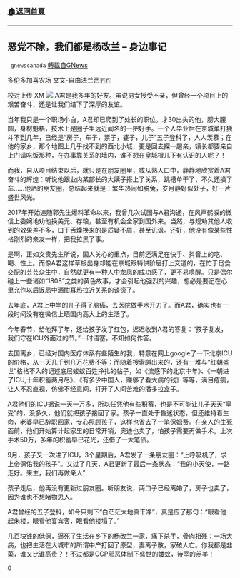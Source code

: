 ###  [:house:返回首頁](https://github.com/ourhimalayas/txt)
---

## 恶党不除，我们都是杨改兰 &#8211; 身边事记
` gnewscanada` [轉載自GNews](https://gnews.org/zh-hans/554439/)

多伦多加喜农场 文文-自由法兰西🇫🇷

校对上传 XM
![]()![](https://gnews-media-offload.s3.amazonaws.com/wp-content/uploads/2020/11/13050710/%E5%9B%BE%E7%89%873-10.jpg)
A君是我多年的好友。虽说男女授受不亲，但曾经一个项目上的艰苦奋斗，还是让我们结下了深厚的友谊。

当年我只是一个职场小白，A君却已爬到了处长的职位。才30出头的他，膀大腰圆，身材魁梧，技术上是圈子里远近闻名的一把好手。一个人毕业后在京城单打独斗不到几年，已经是“房子，车子，票子，婆子，儿子”五子登科了，人人羡慕；在他的家乡，那个地图上几乎找不到的西北小城，更是回去探一趟亲，镇长都要亲自上门请吃饭那种，在办事靠关系的墙内，谁不想在皇城根儿下有认识的人呢？！

而我，自从项目结束以后，就只是在朋友圈里，或从熟人口中，静静地欣赏着A君奋斗的辉煌：听说他跟业内某部长的大姨子搭上了关系，跳槽单干了，不久还换了车……他晒的朋友圈，总结起来就是：繁华热闹如脱兔，岁月静好似处子，好一片盛世风光。

2017年开始追随郭先生爆料革命以来，我曾几次试图与A君沟通，在风声鹤唳的微信上委婉地劝他换美元、存粮，甚至有机会全家到国外来。当然，与规劝其他人收到的效果差不多，口干舌燥换来的是质疑不屑，甚至讥讽。还好，他没有像某些性格刚烈的亲友一样，把我拉黑了事。

是啊，正如文贵先生所说，国人关心的重点，目前还满足在快手、抖音上的吃、喝、性上。而像A君这样草根出身却能在京城跟特供阶层打上交道的，在忙于觅食交配的芸芸众生中，自然就更有一种人中龙凤的成功感了，更不易唤醒。只是偶尔碰上一些诸如“1808”之类的黄色故事，才会引起他强烈的兴趣，想必是要记在心里充作以后饭局中酒酣耳热拉近关系的谈资了。

去年底，A君上中学的儿子得了脑癌，去医院做手术开刀了。而A君，确实也有一段时间没有在微信上晒国内高大上的生活了。

今年春节，给他拜了年，还给孩子发了红包，迟迟收到A君的答复：“孩子复发，我们守在ICU外面过的节。”一时语塞，不知如何作答。

去国离乡，已经对国内医疗体系有些陌生的我，特意在网上google了一下北京ICU的价格，从一天几千到几万花费不等；而随着搜索蹦出来的，还有一堆与“红朝盛世”格格不入的记述底层蝼蚁百姓挣扎的帖子，如《流感下的北京中年》、《一朝进了ICU,十年积蓄两月尽》、《有多少中国人，赚够了看大病的钱》等等，满目疮痍，让人不忍直视，仿佛不经意间，打开了人间苦难的潘多拉盒子。

A君他们的ICU据说一天一万多，所以任凭他有些积蓄，也是不可能让儿子天天“享受”的，没多久，他们就把孩子接回了家。孩子一直处于昏迷状态，但还维持着生命，老婆早已辞职回家，专心照顾孩子，这样也省去了一笔保姆费。在亲人的生死面前，他们开始算计起家里的日常开销，奥迪也卖了，怕孩子需要再做手术。上次手术50万，多年的积蓄早已花光，还借了一大笔债。

9月，孩子又一次进了ICU，3个星期后，A君发了一条朋友圈：“上呼吸机了，求上帝保佑我的孩子”。又过了几天，A君更新了最后一条状态：“我的小天使，一路走好。来生，我们再做亲人”

孩子走后，他再没有更新过朋友圈。听朋友说，两口子已经离婚了，房子也卖了，因为谁也不想睹物思人。

A君曾经的五子登科，如今只剩下“白茫茫大地真干净”，真是应了那句：“眼看他起朱楼，眼看他宴宾客，眼看他楼塌了。”

几百块钱的低保，逼死了生活在乡下的杨改兰一家，痛下杀手，骨肉相残；一场大病，也把生活在大城市的所谓中产打回了原型，妻离子散，家破人亡。你我都是韭菜，谁又比谁高贵？！不过都是CCP邪恶体制下盛世的蝼蚁，待宰的羔羊！

0
